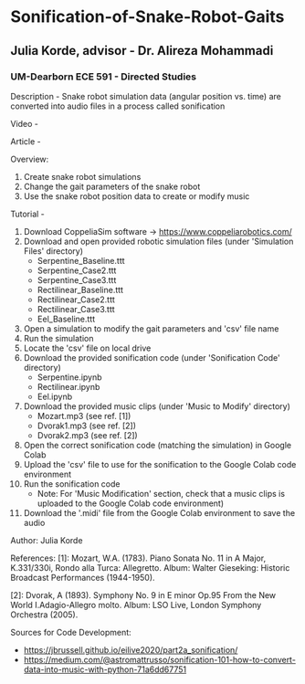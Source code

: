# Sonification-of-Snake-Robot-Gaits
## Julia Korde, advisor - Dr. Alireza Mohammadi
### UM-Dearborn ECE 591 - Directed Studies

Description - Snake robot simulation data (angular position vs. time) are converted into audio files in a process called sonification

Video - 

Article - 

Overview:
1. Create snake robot simulations
2. Change the gait parameters of the snake robot
3. Use the snake robot position data to create or modify music
  
Tutorial - 
1. Download CoppeliaSim software -> https://www.coppeliarobotics.com/
2. Download and open provided robotic simulation files (under 'Simulation Files' directory)
   - Serpentine_Baseline.ttt
   - Serpentine_Case2.ttt
   - Serpentine_Case3.ttt
   - Rectilinear_Baseline.ttt
   - Rectilinear_Case2.ttt
   - Rectilinear_Case3.ttt
   - Eel_Baseline.ttt
3. Open a simulation to modify the gait parameters and 'csv' file name
4. Run the simulation
5. Locate the 'csv' file on local drive
6. Download the provided sonification code (under 'Sonification Code' directory)
   - Serpentine.ipynb
   - Rectilinear.ipynb
   - Eel.ipynb
7. Download the provided music clips (under 'Music to Modify' directory)
   - Mozart.mp3 (see ref. [1])
   - Dvorak1.mp3 (see ref. [2])
   - Dvorak2.mp3 (see ref. [2])
9. Open the correct sonification code (matching the simulation) in Google Colab
10.  Upload the 'csv' file to use for the sonification to the Google Colab code environment
11. Run the sonification code
    - Note: For 'Music Modification' section, check that a music clips is uploaded to the Google Colab code environment)
12. Download the '.midi' file from the Google Colab environment to save the audio

Author:
Julia Korde

References:
[1]: Mozart, W.A. (1783). Piano Sonata No. 11 in A Major, K.331/330i, Rondo alla Turca: Allegretto. Album: Walter Gieseking: Historic Broadcast Performances (1944-1950).

[2]: Dvorak, A (1893). Symphony No. 9 in E minor Op.95 From the New World I.Adagio-Allegro molto. Album: LSO Live, London Symphony Orchestra (2005).

Sources for Code Development:
- https://jbrussell.github.io/eilive2020/part2a_sonification/
- https://medium.com/@astromattrusso/sonification-101-how-to-convert-data-into-music-with-python-71a6dd67751
